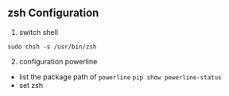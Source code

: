 ## zsh Configuration

1. switch shell

`sudo chsh -s /usr/bin/zsh`

2. configuration powerline

- list the package path of `powerline`
`
pip show powerline-status
`
- set zsh


